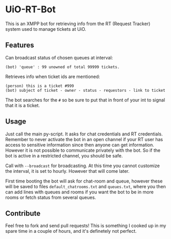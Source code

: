 UiO-RT-Bot
==========

This is an XMPP bot for retrieving info from the RT (Request Tracker) system
used to manage tickets at UiO.

## Features

Can broadcast status of chosen queues at interval:

```
(bot) 'queue' : 99 unowned of total 99999 tickets.
```

Retrieves info when ticket ids are mentioned:

```
(person) this is a ticket #999
(bot) subject of ticket - owner - status - requestors - link to ticket
```

The bot searches for the `#` so be sure to put that in front of your int to
signal that it is a ticket.

## Usage

Just call the main py-script. It asks for chat credentials and RT credentials.
Remember to never activate the bot in an open channel if your RT user has access
to sensitive information since then anyone can get information. However it is
not possible to communicate privately with the bot. So if the bot is active in a
restricted channel, you should be safe.

Call with `--broadcast` for broadcasting. At this time you cannot customize the
interval, it is set to hourly. However that will come later.

First time booting the bot will ask for chat-room and queue, however these will
be saved to files `default_chatrooms.txt` and `queues.txt`, where you then can
add lines with queues and rooms if you want the bot to be in more rooms or fetch
status from several queues.

## Contribute

Feel free to fork and send pull requests! This is something I cooked up in my
spare time in a couple of hours, and it's definetely not perfect.

